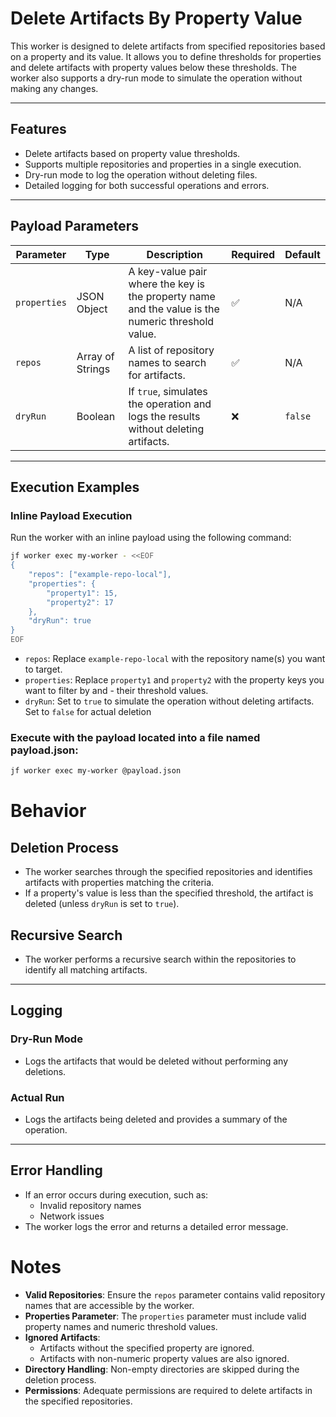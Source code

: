 # Delete Artifacts By Property Value

This worker is designed to delete artifacts from specified repositories based on a property and its value. It allows you to define thresholds for properties and delete artifacts with property values below these thresholds. The worker also supports a dry-run mode to simulate the operation without making any changes.

---

## **Features**
- Delete artifacts based on property value thresholds.
- Supports multiple repositories and properties in a single execution.
- Dry-run mode to log the operation without deleting files.
- Detailed logging for both successful operations and errors.

---

## **Payload Parameters**

| Parameter    | Type              | Description                                                                                       | Required | Default |
|--------------|-------------------|---------------------------------------------------------------------------------------------------|----------|---------|
| `properties` | JSON Object       | A key-value pair where the key is the property name and the value is the numeric threshold value. | ✅        | N/A     |
| `repos`      | Array of Strings  | A list of repository names to search for artifacts.                                              | ✅        | N/A     |
| `dryRun`     | Boolean           | If `true`, simulates the operation and logs the results without deleting artifacts.              | ❌        | `false` |

---

## **Execution Examples**

### **Inline Payload Execution**
Run the worker with an inline payload using the following command:

```bash
jf worker exec my-worker - <<EOF
{
    "repos": ["example-repo-local"],
    "properties": {
        "property1": 15,
        "property2": 17
    },
    "dryRun": true
}
EOF
```

- `repos`: Replace `example-repo-local` with the repository name(s) you want to target.
- `properties`: Replace `property1` and `property2` with the property keys you want to filter by and - their threshold values.
- `dryRun`: Set to `true` to simulate the operation without deleting artifacts. Set to `false` for actual deletion


### Execute with the payload located into a file named payload.json:

```bash
jf worker exec my-worker @payload.json
```

# **Behavior**

## **Deletion Process**
- The worker searches through the specified repositories and identifies artifacts with properties matching the criteria.
- If a property's value is less than the specified threshold, the artifact is deleted (unless `dryRun` is set to `true`).

## **Recursive Search**
- The worker performs a recursive search within the repositories to identify all matching artifacts.

---

## **Logging**

### **Dry-Run Mode**
- Logs the artifacts that would be deleted without performing any deletions.

### **Actual Run**
- Logs the artifacts being deleted and provides a summary of the operation.

---

## **Error Handling**
- If an error occurs during execution, such as:
  - Invalid repository names
  - Network issues
- The worker logs the error and returns a detailed error message.

# **Notes**

- **Valid Repositories**: Ensure the `repos` parameter contains valid repository names that are accessible by the worker.
- **Properties Parameter**: The `properties` parameter must include valid property names and numeric threshold values.
- **Ignored Artifacts**: 
  - Artifacts without the specified property are ignored.
  - Artifacts with non-numeric property values are also ignored.
- **Directory Handling**: Non-empty directories are skipped during the deletion process.
- **Permissions**: Adequate permissions are required to delete artifacts in the specified repositories.
